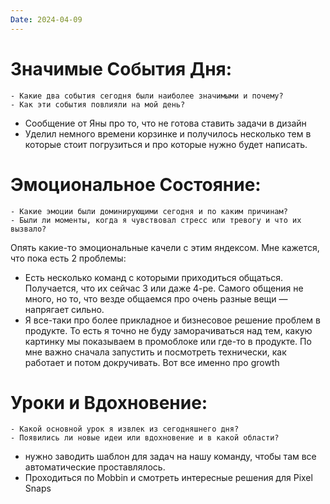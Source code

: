 ```yaml
---
Date: 2024-04-09
---
```



# **Значимые События Дня:**
```
- Какие два события сегодня были наиболее значимыми и почему?
- Как эти события повлияли на мой день?
```
- Сообщение от Яны про то, что не готова ставить задачи в дизайн
- Уделил немного времени корзинке и получилось несколько тем в которые стоит погрузиться и про которые нужно будет написать. 
#  **Эмоциональное Состояние:**
```
- Какие эмоции были доминирующими сегодня и по каким причинам?
- Были ли моменты, когда я чувствовал стресс или тревогу и что их вызвало?
```
Опять какие-то эмоциональные качели с этим яндексом. Мне кажется, что пока есть 2 проблемы:
- Есть несколько команд с которыми приходиться общаться. Получается, что их сейчас 3 или даже 4-ре. Самого общения не много, но то, что везде общаемся про очень разные вещи — напрягает сильно. 
- Я все-таки про более прикладное и бизнесовое решение проблем в продукте. То есть я точно не буду заморачиваться над тем, какую картинку мы показываем в промоблоке или где-то в продукте. По мне важно сначала запустить и посмотреть технически, как работает и потом докручивать. Вот все именно про growth

# Уроки и Вдохновение:
```
- Какой основной урок я извлек из сегодняшнего дня?
- Появились ли новые идеи или вдохновение и в какой области?
```
- нужно заводить шаблон для задач на нашу команду, чтобы там все автоматические проставлялось.
- Проходиться по Mobbin и смотреть интересные решения для Pixel Snaps
